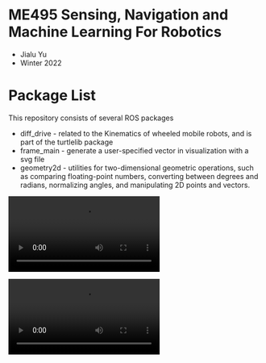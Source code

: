 # ME495 Sensing, Navigation and Machine Learning For Robotics
* Jialu Yu
* Winter 2022
# Package List
This repository consists of several ROS packages
- diff_drive - related to the Kinematics of wheeled mobile robots, and is part of the turtlelib package
- frame_main - generate a user-specified vector in visualization with a svg file
- geometry2d - utilities for two-dimensional geometric operations, such as comparing floating-point numbers, converting between degrees and radians, normalizing angles, and manipulating 2D points and vectors.




<video src="https://github.com/ME495-Navigation/slam-project-NuCapybara/assets/144244355/cea9f3fb-5d8d-497c-8848-8ad3a64976a" controls title="Simulation"></video>

<video src="https://github.com/ME495-Navigation/slam-project-NuCapybara/assets/144244355/7f7e29e0-7a01-46e1-9e1d-21a7796f2f04" controls title="Real scene"></video>

